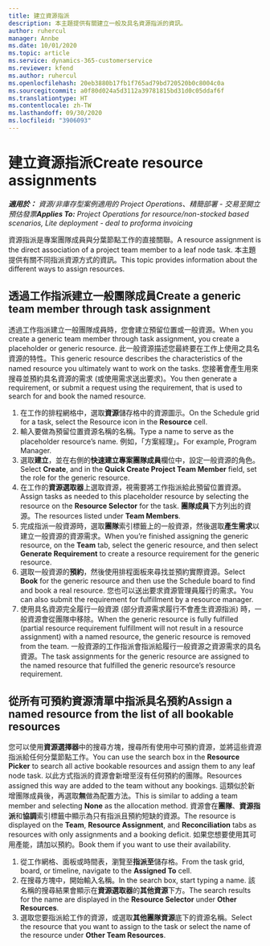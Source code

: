 ```yaml
---
title: 建立資源指派
description: 本主題提供有關建立一般及具名資源指派的資訊。
author: ruhercul
manager: Annbe
ms.date: 10/01/2020
ms.topic: article
ms.service: dynamics-365-customerservice
ms.reviewer: kfend
ms.author: ruhercul
ms.openlocfilehash: 20eb3880b17fb1f765ad79bd720520b0c8004c0a
ms.sourcegitcommit: a0f80d024a5d3112a39781815bd31d0c05ddaf6f
ms.translationtype: HT
ms.contentlocale: zh-TW
ms.lasthandoff: 09/30/2020
ms.locfileid: "3906093"
---
```

# <a name="create-resource-assignments"></a><span data-ttu-id="9872d-103">建立資源指派</span><span class="sxs-lookup"><span data-stu-id="9872d-103">Create resource assignments</span></span>

<span data-ttu-id="9872d-104">_**適用於：** 資源/非庫存型案例適用的 Project Operations、精簡部署 - 交易至開立預估發票_</span><span class="sxs-lookup"><span data-stu-id="9872d-104">_**Applies To:** Project Operations for resource/non-stocked based scenarios, Lite deployment - deal to proforma invoicing_</span></span>


<span data-ttu-id="9872d-105">資源指派是專案團隊成員與分葉節點工作的直接關聯。</span><span class="sxs-lookup"><span data-stu-id="9872d-105">A resource assignment is the direct association of a project team member to a leaf node task.</span></span> <span data-ttu-id="9872d-106">本主題提供有關不同指派資源方式的資訊。</span><span class="sxs-lookup"><span data-stu-id="9872d-106">This topic provides information about the different ways to assign resources.</span></span>

## <a name="create-a-generic-team-member-through-task-assignment"></a><span data-ttu-id="9872d-107">透過工作指派建立一般團隊成員</span><span class="sxs-lookup"><span data-stu-id="9872d-107">Create a generic team member through task assignment</span></span>


<span data-ttu-id="9872d-108">透過工作指派建立一般團隊成員時，您會建立預留位置或一般資源。</span><span class="sxs-lookup"><span data-stu-id="9872d-108">When you create a generic team member through task assignment, you create a placeholder or generic resource.</span></span> <span data-ttu-id="9872d-109">此一般資源描述您最終要在工作上使用之具名資源的特性。</span><span class="sxs-lookup"><span data-stu-id="9872d-109">This generic resource describes the characteristics of the named resource you ultimately want to work on the tasks.</span></span> <span data-ttu-id="9872d-110">您接著會產生用來搜尋並預約具名資源的需求 (或使用需求送出要求)。</span><span class="sxs-lookup"><span data-stu-id="9872d-110">You then generate a requirement, or submit a request using the requirement, that is used to search for and book the named resource.</span></span>

1. <span data-ttu-id="9872d-111">在工作的排程網格中，選取**資源**儲存格中的資源圖示。</span><span class="sxs-lookup"><span data-stu-id="9872d-111">On the Schedule grid for a task, select the Resource icon in the **Resource** cell.</span></span>
2. <span data-ttu-id="9872d-112">輸入要做為預留位置資源名稱的名稱。</span><span class="sxs-lookup"><span data-stu-id="9872d-112">Type a name to serve as the placeholder resource’s name.</span></span> <span data-ttu-id="9872d-113">例如，「方案經理」。</span><span class="sxs-lookup"><span data-stu-id="9872d-113">For example, Program Manager.</span></span>
3. <span data-ttu-id="9872d-114">選取**建立**，並在右側的**快速建立專案團隊成員**欄位中，設定一般資源的角色。</span><span class="sxs-lookup"><span data-stu-id="9872d-114">Select **Create**, and in the **Quick Create Project Team Member** field, set the role for the generic resource.</span></span>
4. <span data-ttu-id="9872d-115">在工作的**資源選取器**上選取資源，視需要將工作指派給此預留位置資源。</span><span class="sxs-lookup"><span data-stu-id="9872d-115">Assign tasks as needed to this placeholder resource by selecting the resource on the **Resource Selector** for the task.</span></span> <span data-ttu-id="9872d-116">**團隊成員**下方列出的資源。</span><span class="sxs-lookup"><span data-stu-id="9872d-116">The resources listed under **Team Members**.</span></span>
5. <span data-ttu-id="9872d-117">完成指派一般資源時，選取**團隊**索引標籤上的一般資源，然後選取**產生需求**以建立一般資源的資源需求。</span><span class="sxs-lookup"><span data-stu-id="9872d-117">When you’re finished assigning the generic resource, on the **Team** tab, select the generic resource, and then select **Generate Requirement** to create a resource requirement for the generic resource.</span></span>
6. <span data-ttu-id="9872d-118">選取一般資源的**預約**，然後使用排程面板來尋找並預約實際資源。</span><span class="sxs-lookup"><span data-stu-id="9872d-118">Select **Book** for the generic resource and then use the Schedule board to find and book a real resource.</span></span> <span data-ttu-id="9872d-119">您也可以送出要求資源管理員履行的需求。</span><span class="sxs-lookup"><span data-stu-id="9872d-119">You can also submit the requirement for fulfillment by a resource manager.</span></span>
7. <span data-ttu-id="9872d-120">使用具名資源完全履行一般資源 (部分資源需求履行不會產生資源指派) 時，一般資源會從團隊中移除。</span><span class="sxs-lookup"><span data-stu-id="9872d-120">When the generic resource is fully fulfilled (partial resource requirement fulfillment will not result in a resource assignment) with a named resource, the generic resource is removed from the team.</span></span> <span data-ttu-id="9872d-121">一般資源的工作指派會指派給履行一般資源之資源需求的具名資源。</span><span class="sxs-lookup"><span data-stu-id="9872d-121">The task assignments for the generic resource are assigned to the named resource that fulfilled the generic resource’s resource requirement.</span></span>

## <a name="assign-a-named-resource-from-the-list-of-all-bookable-resources"></a><span data-ttu-id="9872d-122">從所有可預約資源清單中指派具名預約</span><span class="sxs-lookup"><span data-stu-id="9872d-122">Assign a named resource from the list of all bookable resources</span></span>

<span data-ttu-id="9872d-123">您可以使用**資源選擇器**中的搜尋方塊，搜尋所有使用中可預約資源，並將這些資源指派給任何分葉節點工作。</span><span class="sxs-lookup"><span data-stu-id="9872d-123">You can use the search box in the **Resource Picker** to search all active bookable resources and assign them to any leaf node task.</span></span> <span data-ttu-id="9872d-124">以此方式指派的資源會新增至沒有任何預約的團隊。</span><span class="sxs-lookup"><span data-stu-id="9872d-124">Resources assigned this way are added to the team without any bookings.</span></span> <span data-ttu-id="9872d-125">這類似於新增團隊成員後，再選取**無**做為配置方法。</span><span class="sxs-lookup"><span data-stu-id="9872d-125">This is similar to adding a team member and selecting **None** as the allocation method.</span></span> <span data-ttu-id="9872d-126">資源會在**團隊**、**資源指派**和**協調**索引標籤中顯示為只有指派且預約短缺的資源。</span><span class="sxs-lookup"><span data-stu-id="9872d-126">The resource is displayed on the **Team**, **Resource Assignment**, and **Reconciliation** tabs as resources with only assignments and a booking deficit.</span></span> <span data-ttu-id="9872d-127">如果您想要使用其可用產能，請加以預約。</span><span class="sxs-lookup"><span data-stu-id="9872d-127">Book them if you want to use their availability.</span></span>

1. <span data-ttu-id="9872d-128">從工作網格、面板或時間表，瀏覽至**指派至**儲存格。</span><span class="sxs-lookup"><span data-stu-id="9872d-128">From the task grid, board, or timeline, navigate to the **Assigned To** cell.</span></span>
2. <span data-ttu-id="9872d-129">在搜尋方塊中，開始輸入名稱。</span><span class="sxs-lookup"><span data-stu-id="9872d-129">In the search box, start typing a name.</span></span> <span data-ttu-id="9872d-130">該名稱的搜尋結果會顯示在**資源選取器**的**其他資源**下方。</span><span class="sxs-lookup"><span data-stu-id="9872d-130">The search results for the name are displayed in the **Resource Selector** under **Other Resources**.</span></span>
3. <span data-ttu-id="9872d-131">選取您要指派給工作的資源，或選取**其他團隊資源**底下的資源名稱。</span><span class="sxs-lookup"><span data-stu-id="9872d-131">Select the resource that you want to assign to the task or select the name of the resource under **Other Team Resources**.</span></span>
